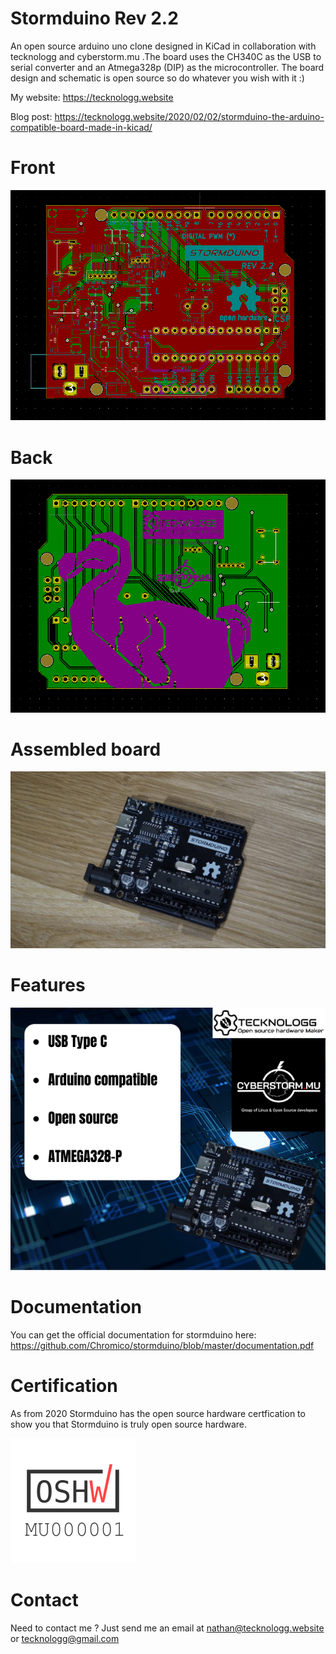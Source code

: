 # Stormduino Rev 2.2
An open source arduino uno clone designed in KiCad in collaboration with tecknologg and cyberstorm.mu .The board uses the CH340C as the USB to serial converter and an Atmega328p (DIP) as the microcontroller. The board design and schematic is open source so do whatever you wish with it :)

My website: https://tecknologg.website

Blog post: https://tecknologg.website/2020/02/02/stormduino-the-arduino-compatible-board-made-in-kicad/

# Front 


![picture](https://github.com/Chromico/stormduino/blob/master/1.PNG)


# Back


![picture](https://github.com/Chromico/stormduino/blob/master/2.PNG)


# Assembled board


![picture](https://github.com/Chromico/stormduino/blob/master/_DSC0983.JPG)


# Features


![picture](https://github.com/Chromico/stormduino/blob/master/stormduino-features.png)


# Documentation
You can get the official documentation for stormduino here: https://github.com/Chromico/stormduino/blob/master/documentation.pdf

# Certification
As from 2020 Stormduino has the open source hardware certfication to show you that Stormduino is truly open source hardware.

![picture](https://github.com/Chromico/stormduino/blob/master/oshwa-mark-stormduino.png)


# Contact

Need to contact me ? Just send me an email at nathan@tecknologg.website or tecknologg@gmail.com
